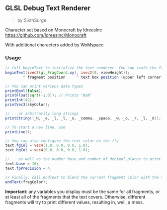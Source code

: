 ## GLSL Debug Text Renderer
> by SixthSurge

Character set based on Monocraft by IdreesInc
https://github.com/IdreesInc/Monocraft

With additional characters added by WoMspace

### Usage
```glsl
// Call beginText to initialize the text renderer. You can scale the fragment position to adjust the size of the text
beginText(ivec2(gl_FragCoord.xy), ivec2(0, viewHeight));
        ^ fragment position     ^ text box position (upper left corner)

// You can print various data types
printBool(false);
printFloat(sqrt(-1.0)); // Prints "NaN"
printInt(42);
printVec3(skyColor);

// ...or arbitrarily long strings
printString((_H, _e, _l, _l, _o, _comma, _space, _w, _o, _r, _l, _d));

// To start a new line, use
printLine();

// You can also configure the text color on the fly
text.fgCol = vec4(1.0, 0.0, 0.0, 1.0);
text.bgCol = vec4(0.0, 0.0, 0.0, 1.0);

// ...as well as the number base and number of decimal places to print
text.base = 16;
text.fpPrecision = 4;

// Finally, call endText to blend the current fragment color with the text
endText(fragColor);
```

**Important**: any variables you display must be the same for all fragments, or
at least all of the fragments that the text covers. Otherwise, different
fragments will try to print different values, resulting in, well, a mess.
